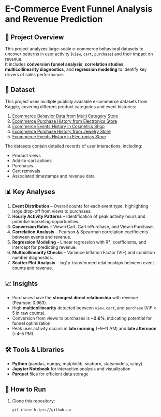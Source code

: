 # E-Commerce Event Funnel Analysis and Revenue Prediction

## 📌 Project Overview
This project analyzes large-scale e-commerce behavioral datasets to uncover patterns in user activity (`view`, `cart`, `purchase`) and their impact on revenue.  
It includes **conversion funnel analysis**, **correlation studies**, **multicollinearity diagnostics**, and **regression modeling** to identify key drivers of sales performance.

## 📂 Dataset
This project uses multiple publicly available e-commerce datasets from Kaggle, covering different product categories and event histories:

1. [Ecommerce Behavior Data from Multi Category Store](https://www.kaggle.com/mkechinov/ecommerce-behavior-data-from-multi-category-store)  
2. [Ecommerce Purchase History from Electronics Store](https://www.kaggle.com/mkechinov/ecommerce-purchase-history-from-electronics-store)  
3. [Ecommerce Events History in Cosmetics Shop](https://www.kaggle.com/mkechinov/ecommerce-events-history-in-cosmetics-shop)  
4. [Ecommerce Purchase History from Jewelry Store](https://www.kaggle.com/mkechinov/ecommerce-purchase-history-from-jewelry-store)  
5. [Ecommerce Events History in Electronics Store](https://www.kaggle.com/mkechinov/ecommerce-events-history-in-electronics-store)  

The datasets contain detailed records of user interactions, including:
- Product views
- Add-to-cart actions
- Purchases
- Cart removals
- Associated timestamps and revenue data

## 📊 Key Analyses
1. **Event Distribution** – Overall counts for each event type, highlighting large drop-off from views to purchases.
2. **Hourly Activity Patterns** – Identification of peak activity hours and potential marketing opportunities.
3. **Conversion Rates** – View→Cart, Cart→Purchase, and View→Purchase.
4. **Correlation Analysis** – Pearson & Spearman correlation coefficients between events and revenue.
5. **Regression Modeling** – Linear regression with R², coefficients, and intercept for predicting revenue.
6. **Multicollinearity Checks** – Variance Inflation Factor (VIF) and condition number diagnostics.
7. **Scatter Plot Analysis** – log1p-transformed relationships between event counts and revenue.

## 📈 Insights
- Purchases have the **strongest direct relationship** with revenue (Pearson: 0.963).
- High **multicollinearity** detected between `view`, `cart`, and `purchase` (VIF > 5 in raw counts).
- Conversion from views to purchases is **~2.6%**, indicating potential for funnel optimization.
- Peak user activity occurs in **late morning** (~9–11 AM) and **late afternoon** (~4–5 PM).

## 🛠 Tools & Libraries
- **Python** (pandas, numpy, matplotlib, seaborn, statsmodels, scipy)
- **Jupyter Notebook** for interactive analysis and visualization
- **Parquet** files for efficient data storage

## 🚀 How to Run
1. Clone this repository:
   ```bash
   git clone https://github.co

